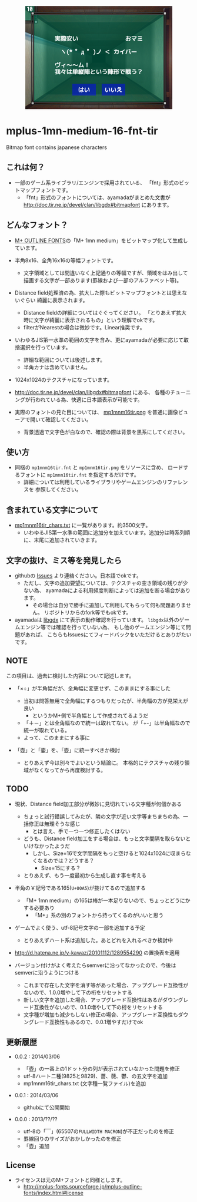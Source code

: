 <div align="center"><img src="https://github.com/ayamada/mplus-1mn-medium-16-fnt-tir/raw/master/ss.png" /></div>


# mplus-1mn-medium-16-fnt-tir

Bitmap font contains japanese characters


## これは何？

- 一部のゲーム系ライブラリ/エンジンで採用されている、
  「fnt」形式のビットマップフォントです。
    - 「fnt」形式のフォントについては、ayamadaがまとめた文書が
      http://doc.tir.ne.jp/devel/clan/libgdx#bitmapfont にあります。


## どんなフォント？

- [M+ OUTLINE FONTS](http://mplus-fonts.sourceforge.jp/mplus-outline-fonts/index.html)の「M+ 1mn medium」をビットマップ化して生成しています。

- 半角8x16、全角16x16の等幅フォントです。
    - 文字領域としては間違いなく上記通りの等幅ですが、領域をはみ出して
      描画する文字が一部あります(罫線および一部のアルファベット等)。

- Distance field処理済の為、拡大した際もビットマップフォントとは思えないぐらい
  綺麗に表示されます。
    - Distance fieldの詳細についてはぐぐってください。
      「とりあえず拡大時に文字が綺麗に表示されるもの」という理解でokです。
    - filterがNearestの場合は微妙です。Linear推奨です。

- いわゆるJIS第一水準の範囲の文字を含み、更にayamadaが必要に応じて取捨選択を行っています。
    - 詳細な範囲については後述します。
    - 半角カナは含めていません。

- 1024x1024のテクスチャになっています。

- http://doc.tir.ne.jp/devel/clan/libgdx#bitmapfont にある、
  各種のチューニングが行われている為、快適に日本語表示が可能です。

- 実際のフォントの見た目については、
  [mp1mnm16tir.png](https://raw.github.com/ayamada/mplus-1mn-medium-16-fnt-tir/master/mp1mnm16tir.png)
  を普通に画像ビューアで開いて確認してください。
    - 背景透過で文字色が白なので、確認の際は背景を黒系にしてください。


## 使い方

- 同梱の `mp1mnm16tir.fnt` と `mp1mnm16tir.png` をリソースに含め、
  ロードするフォントに `mp1mnm16tir.fnt` を指定するだけです。
    - 詳細については利用しているライブラリやゲームエンジンのリファレンスを
      参照してください。


## 含まれている文字について

- [mp1mnm16tir_chars.txt](https://raw.github.com/ayamada/mplus-1mn-medium-16-fnt-tir/master/mp1mnm16tir_chars.txt) に一覧があります。約3500文字。
    - いわゆるJIS第一水準の範囲に追加分を加えています。追加分は時系列順に、末尾に追加されていきます。


## 文字の抜け、ミス等を発見したら

- githubの
  [Issues](https://github.com/ayamada/mplus-1mn-medium-16-fnt-tir/issues)
  より連絡ください。日本語でokです。
    - ただし、文字の追加要望については、テクスチャの空き領域の残りが少ない為、
      ayamadaによる利用頻度判断によっては追加を断る場合があります。
        - その場合は自分で勝手に追加して利用してもらって何も問題ありません。
          リポジトリからのfork等でもokです。
- ayamadaは
  [libgdx](http://libgdx.badlogicgames.com/)
  にて表示の動作確認を行っています。
  `libgdx`以外のゲームエンジン等では確認を行っていない為、
  もし他のゲームエンジン等にて問題があれば、
  こちらもIssuesにてフィードバックをいただけるとありがたいです。


## NOTE

この項目は、過去に検討した内容について記述します。

- 「×÷」が半角幅だが、全角幅に変更せず、このままにする事にした
    - 当初は問答無用で全角幅にするつもりだったが、半角幅の方が見栄えが良い
        - というかM+側で半角幅として作成されてるようだ
    - 「＋－」とは全角幅なので統一は取れてない。
      が「+-」は半角幅なので統一が取れている。
    - よって、このままにする事に

- 「壺」と「壷」を、「壺」に統一すべきか検討
    - とりあえず今は別々でよいという結論に。
      本格的にテクスチャの残り領域がなくなってから再度検討する。


## TODO

- 現状、Distance field加工部分が微妙に見切れている文字種が何個かある
    - ちょっと試行錯誤してみたが、隣の文字が近い文字等まちまちの為、一括修正は無理そうな感じ
        - とは言え、手で一つ一つ修正したくはない
    - どうも、Distance field加工をする場合は、もっと文字間隔を取らないといけなかったようだ
        - しかし、Size=16で文字間隔をもっと空けると1024x1024に収まらなくなるのでは？どうする？
            - Size=15にする？
    - とりあえず、もう一度最初から生成し直す事を考える

- 半角の￥記号である165(`U+00A5`)が抜けてるので追加する
    - 「M+ 1mn medium」の165は棒が一本足りないので、ちょっとどうにかする必要あり
        - 「M+」系の別のフォントから持ってくるのがいいと思う

- ゲームでよく使う、utf-8記号文字の一部を追加する予定
    - とりあえずハート系は追加した。あとどれを入れるべきか検討中

- http://d.hatena.ne.jp/y-kawaz/20101112/1289554290 の置換表を適用

- バージョン付けがよく考えたらsemverに沿ってなかったので、今後はsemverに沿うようにつける
    - これまで存在した文字を消す等があった場合、アップグレード互換性がないので、1.0.0増やして下の桁をリセットする
    - 新しい文字を追加した場合、アップグレード互換性はあるがダウングレード互換性がないので、0.1.0増やして下の桁をリセットする
    - 文字種が増加も減少もしない修正の場合、アップグレード互換性もダウングレード互換性もあるので、0.0.1増やすだけでok


## 更新履歴

- 0.0.2 : 2014/03/06
    - 「壺」の一番上の1ドット分の列が表示されていなかった問題を修正
    - utf-8ハート二種(9825と9829)、薔、薇、鬱、の五文字を追加
    - mp1mnm16tir_chars.txt (文字種一覧ファイル)を追加

- 0.0.1 : 2014/03/06
    - githubにて公開開始

- 0.0.0 : 2013/??/??
    - utf-8の「￣」(65507の`FULLWIDTH MACRON`)が不正だったのを修正
    - 罫線回りのサイズがおかしかったのを修正
    - 「壺」追加


## License

- ライセンスは元のM+フォントと同様とします。
    - http://mplus-fonts.sourceforge.jp/mplus-outline-fonts/index.html#license




